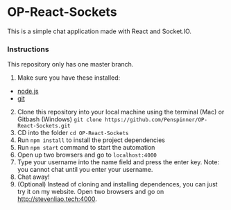 # OP-React-Sockets
This is a simple chat application made with React and Socket.IO.

### Instructions 

This repository only has one master branch. 

1. Make sure you have these installed: 
  * [node.js](https://nodejs.org)
  * [git](https://git-scm.com)
2. Clone this repository into your local machine using the terminal (Mac) or Gitbash (Windows) `git clone https://github.com/Penspinner/OP-React-Sockets.git`
3. CD into the folder `cd OP-React-Sockets`
4. Run `npm install` to install the project dependencies
5. Run `npm start` command to start the automation
6. Open up two browsers and go to `localhost:4000`
7. Type your username into the name field and press the enter key. Note: you cannot chat until you enter your username.
8. Chat away!
9. (Optional) Instead of cloning and installing dependences, you can just try it on my website. Open two browsers and go on http://stevenliao.tech:4000.
